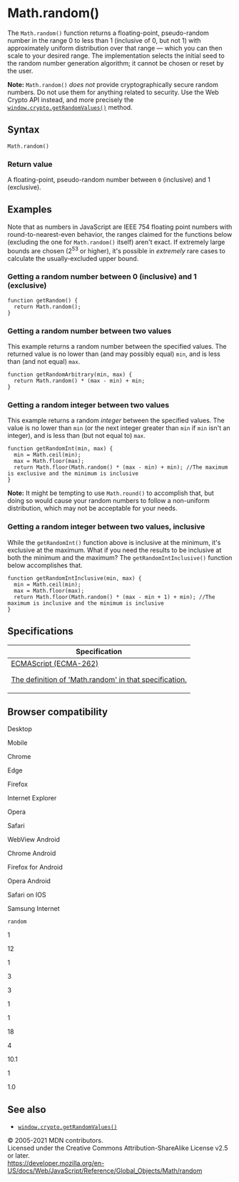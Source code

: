# Math.random()

The `Math.random()` function returns a floating-point, pseudo-random number in the range 0 to less than 1 (inclusive of 0, but not 1) with approximately uniform distribution over that range — which you can then scale to your desired range. The implementation selects the initial seed to the random number generation algorithm; it cannot be chosen or reset by the user.

**Note:** `Math.random()` _does not_ provide cryptographically secure random numbers. Do not use them for anything related to security. Use the Web Crypto API instead, and more precisely the [`window.crypto.getRandomValues()`](https://developer.mozilla.org/en-US/docs/Web/API/Crypto/getRandomValues) method.

## Syntax

    Math.random()

### Return value

A floating-point, pseudo-random number between `0` (inclusive) and 1 (exclusive).

## Examples

Note that as numbers in JavaScript are IEEE 754 floating point numbers with round-to-nearest-even behavior, the ranges claimed for the functions below (excluding the one for `Math.random()` itself) aren't exact. If extremely large bounds are chosen (2<sup>53</sup> or higher), it's possible in _extremely_ rare cases to calculate the usually-excluded upper bound.

### Getting a random number between 0 (inclusive) and 1 (exclusive)

    function getRandom() {
      return Math.random();
    }

### Getting a random number between two values

This example returns a random number between the specified values. The returned value is no lower than (and may possibly equal) `min`, and is less than (and not equal) `max`.

    function getRandomArbitrary(min, max) {
      return Math.random() * (max - min) + min;
    }

### Getting a random integer between two values

This example returns a random _integer_ between the specified values. The value is no lower than `min` (or the next integer greater than `min` if `min` isn't an integer), and is less than (but not equal to) `max`.

    function getRandomInt(min, max) {
      min = Math.ceil(min);
      max = Math.floor(max);
      return Math.floor(Math.random() * (max - min) + min); //The maximum is exclusive and the minimum is inclusive
    }

**Note:** It might be tempting to use `Math.round()` to accomplish that, but doing so would cause your random numbers to follow a non-uniform distribution, which may not be acceptable for your needs.

### Getting a random integer between two values, inclusive

While the `getRandomInt()` function above is inclusive at the minimum, it's exclusive at the maximum. What if you need the results to be inclusive at both the minimum and the maximum? The `getRandomIntInclusive()` function below accomplishes that.

    function getRandomIntInclusive(min, max) {
      min = Math.ceil(min);
      max = Math.floor(max);
      return Math.floor(Math.random() * (max - min + 1) + min); //The maximum is inclusive and the minimum is inclusive
    }

## Specifications

<table><thead><tr class="header"><th>Specification</th></tr></thead><tbody><tr class="odd"><td><a href="https://tc39.es/ecma262/#sec-math.random">ECMAScript (ECMA-262) 
<br/>

<span class="small">The definition of 'Math.random' in that specification.</span></a></td></tr></tbody></table>

## Browser compatibility

Desktop

Mobile

Chrome

Edge

Firefox

Internet Explorer

Opera

Safari

WebView Android

Chrome Android

Firefox for Android

Opera Android

Safari on IOS

Samsung Internet

`random`

1

12

1

3

3

1

1

18

4

10.1

1

1.0

## See also

-   [`window.crypto.getRandomValues()`](https://developer.mozilla.org/en-US/docs/Web/API/Crypto/getRandomValues)

© 2005-2021 MDN contributors.  
Licensed under the Creative Commons Attribution-ShareAlike License v2.5 or later.  
<a href="https://developer.mozilla.org/en-US/docs/Web/JavaScript/Reference/Global_Objects/Math/random" class="_attribution-link">https://developer.mozilla.org/en-US/docs/Web/JavaScript/Reference/Global_Objects/Math/random</a>
